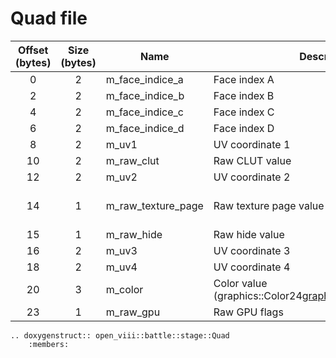 Quad file
=====

| Offset (bytes) | Size (bytes) | Name               | Description                                                  | Math Formula                                       |
|:--------------:|:------------:|--------------------|--------------------------------------------------------------|----------------------------------------------------|
|       0        |      2       | m_face_indice_a    | Face index A                                                 |                                                    |
|       2        |      2       | m_face_indice_b    | Face index B                                                 |                                                    |
|       4        |      2       | m_face_indice_c    | Face index C                                                 |                                                    |
|       6        |      2       | m_face_indice_d    | Face index D                                                 |                                                    |
|       8        |      2       | m_uv1              | UV coordinate 1                                              |                                                    |
|       10       |      2       | m_raw_clut         | Raw CLUT value                                               | &((\text{raw_clut} \ll 2) \;\                      |\; (\text{raw_clut} \gg (16 - 2))) \;\&\; 15& |
|       12       |      2       | m_uv2              | UV coordinate 2                                              |                                                    |
|       14       |      1       | m_raw_texture_page | Raw texture page value                                       | &(\text{raw_texture_page} \gg 4) \;\text{\&}\; 15& |
|       15       |      1       | m_raw_hide         | Raw hide value                                               |                                                    |
|       16       |      2       | m_uv3              | UV coordinate 3                                              |                                                    |
|       18       |      2       | m_uv4              | UV coordinate 4                                              |                                                    |
|       20       |      3       | m_color            | Color value (graphics::Color24<graphics::ColorLayoutT::RGB>) |                                                    |
|       23       |      1       | m_raw_gpu          | Raw GPU flags                                                |                                                    |


```{eval-rst}
.. doxygenstruct:: open_viii::battle::stage::Quad
    :members:
```
